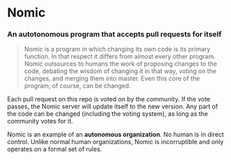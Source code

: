 # Nomic

### An autotonomous program that accepts pull requests for itself

>Nomic is a program in which changing its own code is its primary function. In that respect it differs from almost every other program. Nomic outsources to humans the work of proposing changes to the code, debating the wisdom of changing it in that way, voting on the changes, and merging them into master. Even this core of the program, of course, can be changed.

Each pull request on this repo is voted on by the community. If the vote passes, the Nomic server will update itself to the new version. Any part of the code can be changed (including the voting system), as long as the community votes for it.

Nomic is an example of an **autonomous organization**. No human is in direct control. Unlike normal human organizations, Nomic is incorruptible and only operates on a formal set of rules.
